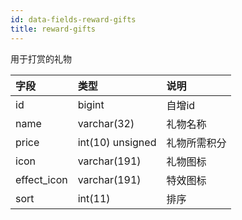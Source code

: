 ```yaml
---
id: data-fields-reward-gifts
title: reward-gifts
---
```


用于打赏的礼物

| 字段 | 类型 | 说明 |
| :- | :- | :- |
| id | bigint | 自增id |
| name | varchar(32) | 礼物名称 |
| price | int(10) unsigned | 礼物所需积分 |
| icon | varchar(191) | 礼物图标 |
| effect_icon | varchar(191) | 特效图标 |
| sort | int(11) | 排序 |